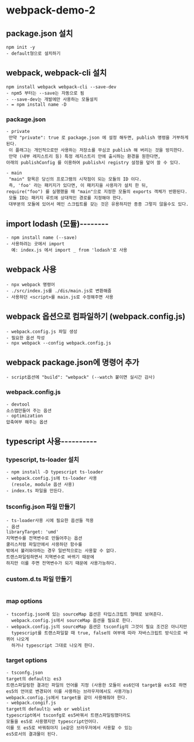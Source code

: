 # webpack-demo-2

## package.json 설치
```
npm init -y
- default형으로 설치하기
```

## webpack, webpack-cli 설치
```
npm install webpack webpack-cli --save-dev
- npm5 부터는 --save는 자동으로 됨
- --save-dev는 개발에만 사용하는 모듈설치
- = npm install name -D
```

### package.json
```
- private
 만약 "private": true 로 package.json 에 설정 해두면, publish 명령을 거부하게 된다.
 이 플래그는 개인적으로만 사용하는 저장소를 무심코 publish 해 버리는 것을 방지한다. 
 만약 (내부 레지스트리 등) 특정 레지스트리 만에 출시하는 환경을 원한다면, 
아래의 publishConfig 를 이용하여 publish시 registry 설정을 덮어 쓸 수 있다.

- main
 "main" 항목은 당신의 프로그램의 시작점이 되는 모듈의 ID 이다. 
 즉, 'foo' 라는 패키지가 있다면, 이 패키지을 사용자가 설치 한 뒤, 
require("foo") 를 실행했을 때 "main"으로 지정한 모듈의 exports 객체가 반환된다.
 모듈 ID는 패키지 루트에 상대적인 경로를 지정해야 한다. 
 대부분의 모듈에 있어서 메인 스크립트를 갖는 것은 유용하지만 종종 그렇지 않을수도 있다.
```

## import lodash (모듈)--------
```
- npm install name (--save)
- 사용하려는 곳에서 import
  예: index.js 에서 import _ from 'lodash'로 사용
```

## webpack 사용
```
- npx webpack 명령어
- ./src/index.js를 ./dis/main.js로 변환해줌
- 사용하던 <script>를 main.js로 수정해주면 사용
```

## webpack 옵션으로 컴파일하기 (webpack.config.js)
```
- webpack.config.js 파일 생성
- 필요한 옵션 작성
- npx webpack --config webpack.config.js 
```

## webpack package.json에 명령어 추가
```
- script옵션에 "build": "webpack" (--watch 붙이면 실시간 감사)
```

### webpack.config.js
```
- devtool
소스맵만들어 주는 옵션
- optimization
압축여부 해주는 옵션
```

## typescript 사용----------

### typescript, ts-loader 설치
```
- npm install -D typescript ts-loader
- webpack.config.js에 ts-loader 사용
  (resole, module 옵션 사용)
- index.ts 파일을 만든다.
```

### tsconfig.json 파일 만들기
```
- ts-loader사용 시에 필요한 옵션들 적용
- 옵션
libraryTarget: 'umd'
지역변수를 전역변수로 만들어주는 옵션
쿨리스처럼 파일안에서 사용하던 함수를
밖에서 불러와야하는 경우 일반적으로는 사용할 수 없다.
트랜스파일링하면서 지역변수로 바뀌기 때문에
하지만 이를 주면 전역변수가 되기 때문에 사용가능하다. 
```

### custom.d.ts 파일 만들기
```

```

### map options
```
- tsconfig.json에 있는 sourceMap 옵션은 타입스크립트 형태로 보여준다.
  webpack.config.js에서 sourceMap 옵션을 필요로 한다.
- webpack.config.js의 sourceMap 옵션은 tsconfig의 그것이 필요 조건은 아니지만
  typescript를 트랜스파일할 때 true, false의 여부에 따라 자바스크립트 방식으로 바뀌어 나오게
  하거나 typescript 그대로 나오게 한다.
```

### target options
```
- tsconfg.json
target의 default는 es3
트랜스파일링한 결과인 파일의 언어를 지정 (사용한 모듈이 es6인데 target을 es5로 하면
es5의 언어로 변경되어 이를 사용하는 브라우저에서도 사용가능)
webpack.config.js에서 target을 같이 사용해줘야 한다.
- webpack.congif.js
target의 default는 web or weblist
typescript에서 tsconfg로 es5바꿔서 트랜스파일링했더라도
모듈을 es5로 사용했지만 typescript언어다.
이를 또 es5로 바꿔줘야지 ie같은 브라우저에서 사용할 수 있는
es5로서의 결과물이 된다.
```
